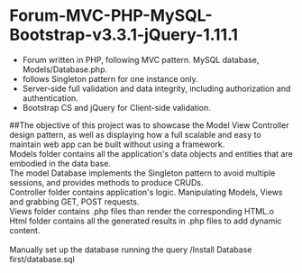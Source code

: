 # Forum-MVC-PHP-MySQL-Bootstrap-v3.3.1-jQuery-1.11.1
* Forum written in PHP, following MVC pattern. MySQL database, Models/Database.php.
* follows Singleton pattern for one instance only.
* Server-side full validation and data integrity, including authorization and authentication.
* Bootstrap CS and jQuery for Client-side validation.

##The objective of this project was to showcase the Model View Controller design pattern, as well as displaying how a full scalable and easy to maintain web app can be built without using a framework.
<br /> Models folder contains all the application's data objects and entities that are embodied in the data base.
<br /> The model Database implements the Singleton pattern to avoid multiple sessions, and provides methods to produce CRUDs.
<br /> Controller folder contains application's logic. Manipulating Models, Views and grabbing GET, POST requests.
<br /> Views folder contains .php files than render the corresponding HTML.o
<br /> Html folder contains all the generated results in .php files to add dynamic content.
<br />
<br /> Manually set up the database running the query /Install Database first/database.sql
